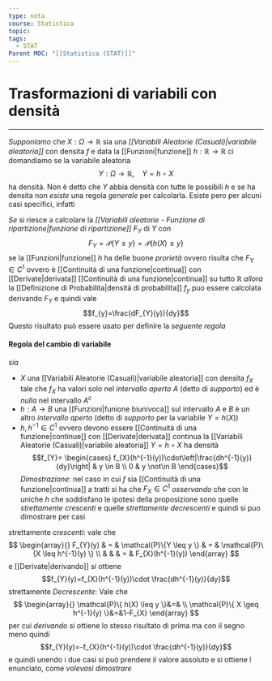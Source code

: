 ```yaml
---
type: nota
course: Statistica
topic: 
tags:
  - STAT
Parent MOC: "[[Statistica (STAT)]]"
---
```

# Trasformazioni di variabili con densità
---
_Supponiamo_ che $X:\Omega \rightarrow \mathbb{R}$ sia una _[[Variabili Aleatorie (Casuali)|variabile aleatoria]]_ con densita $f$ e data la [[Funzioni|funzione]] $h:\mathbb{R} \rightarrow \mathbb{R}$ ci domandiamo se la variabile aleatoria $$Y:\Omega \rightarrow \mathbb{R}, \ \ \ \ Y = h \circ X$$
ha densità. 
Non è detto che $Y$ abbia densità con tutte le possibili $h$  e se ha densita non _esiste_ una regola _generale_ per calcolarla. Esiste pero per alcuni casi specifici, infatti  

_Se_ si riesce a calcolare la _[[Variabili aleatorie - Funzione di ripartizione|funzione di ripartizione]]_ $F_{Y}$ di $Y$ con $$F_{Y}= \mathcal{P}\{ Y \leq y \} =\mathcal{P}\{ h(X) \leq y  \} $$
se la [[Funzioni|funzione]] $h$ ha delle buone _prorietà_ ovvero risulta che $F_{Y} \in C^{1}$ ovvero è [[Continuità di una funzione|continua]] con [[Derivate|derivata]] [[Continuità di una funzione|continua]] su tutto $\mathbb{R}$ 
_allora_ la [[Definizione di Probabilita|densità di probabilita]] $f_{y}$ puo essere calcolata derivando $F_{Y}$ e quindi vale $$f_{y}=\frac{dF_{Y}(y)}{dy}$$ 
Questo risultato può essere usato per definire la _seguente regola_ 
#### Regola del cambio di variabile
_sia_ 
- $X$ una [[Variabili Aleatorie (Casuali)|variabile aleatoria]] con densita $f_{X}$ tale che $f_X$ ha valori solo nel _intervallo aperto_ $A$  (detto di _supporto_) ed è _nulla_ nel intervallo $A^{c}$  
- $h:A\rightarrow B$ una [[Funzioni|funione biunivoca]]  sul intervallo $A$ e $B$ è un altro _intervallo aperto_ (detto di _supporto_ per la variabile $Y=h(X)$)
-  $h,h^{-1}\in C^{1}$ ovvero devono essere [[Continuità di una funzione|continue]] con [[Derivate|derivata]] continua
la [[Variabili Aleatorie (Casuali)|variabile aleatoria]] $Y=h\circ X$ ha densità $$f_{Y}= \begin{cases}
f_{X}(h^{-1}(y))\cdot\left|\frac{dh^{-1}(y)}{dy}\right|   & y \in  B   \\ 
0  & y \not\in  B  
\end{cases}$$
_Dimostrazione_:
	nel caso in cui $f$ sia [[Continuità di una funzione|continua]] a tratti si ha che $F_{X} \in C^{1}$
	_osservando_ che con le uniche $h$ che soddisfano le ipotesi della proposizione sono quelle _strettamente crescenti_ e quelle _strettamente decrescenti_ e quindi si puo dimostrare per casi
	
strettamente _crescenti_:
	vale che $$ \begin{array}{}
F_{Y}(y)  & = &  \mathcal{P}\{Y \leq y  \} & = & \mathcal{P}\{X \leq h^{-1}(y)  \} \\
 &  &  & = & F_{X}(h^{-1}(y))
\end{array}
$$e [[Derivate|derivando]] si ottiene $$f_{Y}(y)=f_{X}(h^{-1}(y))\cdot \frac{dh^{-1}(y)}{dy}$$
strettamente _Decrescente_:
	Vale che $$
	\begin{array}{}
	\mathcal{P}\{ h(X) \leq y \}&=& \\
\mathcal{P}\{ X \geq h^{-1}(y) \}&=&1-F_{X}
\end{array}
	$$ per cui _derivando_ si ottiene lo stesso risultato di prima ma con il segno meno quindi $$f_{Y}(y)=-f_{X}(h^{-1}(y))\cdot \frac{dh^{-1}(y)}{dy}$$
e quindi unendo i due casi si può prendere il valore assoluto e si ottiene l enunciato, come _volevasi dimostrare_ 


